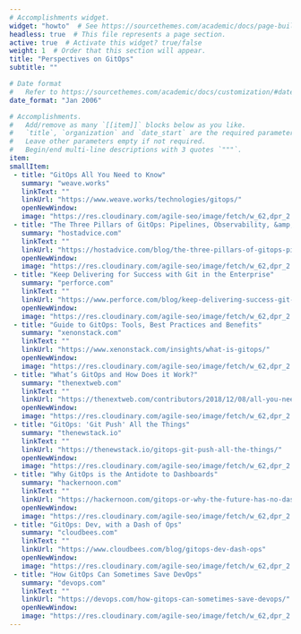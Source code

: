 ```yaml
---
# Accomplishments widget.
widget: "howto"  # See https://sourcethemes.com/academic/docs/page-builder/
headless: true  # This file represents a page section.
active: true  # Activate this widget? true/false
weight: 1  # Order that this section will appear.
title: "Perspectives on GitOps"
subtitle: ""

# Date format
#   Refer to https://sourcethemes.com/academic/docs/customization/#date-format
date_format: "Jan 2006"

# Accomplishments.
#   Add/remove as many `[[item]]` blocks below as you like.
#   `title`, `organization` and `date_start` are the required parameters.
#   Leave other parameters empty if not required.
#   Begin/end multi-line descriptions with 3 quotes `"""`.
item: 
smallItem: 
 - title: "GitOps All You Need to Know"
   summary: "weave.works"
   linkText: ""
   linkUrl: "https://www.weave.works/technologies/gitops/"
   openNewWindow: 
   image: "https://res.cloudinary.com/agile-seo/image/fetch/w_62,dpr_2.0,d_blank_am8gzx.png/https%3A%2F%2Flogo.clearbit.com%2Fweave.works%3Fsize%3D250" 
 - title: "The Three Pillars of GitOps: Pipelines, Observability, &amp; Source Control"
   summary: "hostadvice.com"
   linkText: ""
   linkUrl: "https://hostadvice.com/blog/the-three-pillars-of-gitops-pipelines-observability-source-control/"
   openNewWindow: 
   image: "https://res.cloudinary.com/agile-seo/image/fetch/w_62,dpr_2.0,d_blank_am8gzx.png/https%3A%2F%2Flogo.clearbit.com%2Fhostadvice.com%3Fsize%3D250" 
 - title: "Keep Delivering for Success with Git in the Enterprise"
   summary: "perforce.com"
   linkText: ""
   linkUrl: "https://www.perforce.com/blog/keep-delivering-success-git-enterprise"
   openNewWindow: 
   image: "https://res.cloudinary.com/agile-seo/image/fetch/w_62,dpr_2.0,d_blank_am8gzx.png/https%3A%2F%2Flogo.clearbit.com%2Fperforce.com%3Fsize%3D250" 
 - title: "Guide to GitOps: Tools, Best Practices and Benefits"
   summary: "xenonstack.com"
   linkText: ""
   linkUrl: "https://www.xenonstack.com/insights/what-is-gitops/"
   openNewWindow: 
   image: "https://res.cloudinary.com/agile-seo/image/fetch/w_62,dpr_2.0,d_blank_am8gzx.png/https%3A%2F%2Flogo.clearbit.com%2Fxenonstack.com%3Fsize%3D250" 
 - title: "What’s GitOps and How Does it Work?"
   summary: "thenextweb.com"
   linkText: ""
   linkUrl: "https://thenextweb.com/contributors/2018/12/08/all-you-need-to-know-about-gitops/"
   openNewWindow: 
   image: "https://res.cloudinary.com/agile-seo/image/fetch/w_62,dpr_2.0,d_blank_am8gzx.png/https%3A%2F%2Flogo.clearbit.com%2Fthenextweb.com%3Fsize%3D250" 
 - title: "GitOps: 'Git Push' All the Things"
   summary: "thenewstack.io"
   linkText: ""
   linkUrl: "https://thenewstack.io/gitops-git-push-all-the-things/"
   openNewWindow: 
   image: "https://res.cloudinary.com/agile-seo/image/fetch/w_62,dpr_2.0,d_blank_am8gzx.png/https%3A%2F%2Flogo.clearbit.com%2Fthenewstack.io%3Fsize%3D250"
 - title: "Why GitOps is the Antidote to Dashboards"
   summary: "hackernoon.com"
   linkText: ""
   linkUrl: "https://hackernoon.com/gitops-or-why-the-future-has-no-dashboards-38ce026a3c56"
   openNewWindow: 
   image: "https://res.cloudinary.com/agile-seo/image/fetch/w_62,dpr_2.0,d_blank_am8gzx.png/https%3A%2F%2Flogo.clearbit.com%2Fhackernoon.com%3Fsize%3D250"
 - title: "GitOps: Dev, with a Dash of Ops"
   summary: "cloudbees.com"
   linkText: ""
   linkUrl: "https://www.cloudbees.com/blog/gitops-dev-dash-ops"
   openNewWindow: 
   image: "https://res.cloudinary.com/agile-seo/image/fetch/w_62,dpr_2.0,d_blank_am8gzx.png/https%3A%2F%2Flogo.clearbit.com%2Fcloudbees.com%3Fsize%3D250"
 - title: "How GitOps Can Sometimes Save DevOps"
   summary: "devops.com"
   linkText: ""
   linkUrl: "https://devops.com/how-gitops-can-sometimes-save-devops/"
   openNewWindow: 
   image: "https://res.cloudinary.com/agile-seo/image/fetch/w_62,dpr_2.0,d_blank_am8gzx.png/https%3A%2F%2Flogo.clearbit.com%2Fdevops.com%3Fsize%3D250"
---
```



